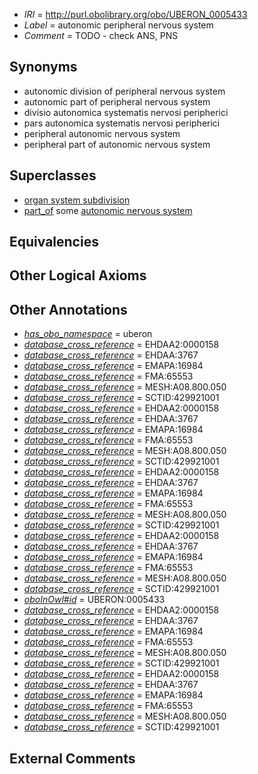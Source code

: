  * *IRI* = http://purl.obolibrary.org/obo/UBERON_0005433
 * *Label* = autonomic peripheral nervous system
 * *Comment* = TODO - check ANS, PNS

## Synonyms

 * autonomic division of peripheral nervous system
 * autonomic part of peripheral nervous system
 * divisio autonomica systematis nervosi peripherici
 * pars autonomica systematis nervosi peripherici
 * peripheral autonomic nervous system
 * peripheral part of autonomic nervous system

## Superclasses

 * [organ system subdivision](../../UBERON/16/UBERON_0011216.md)
 * [part_of](../../BFO/50/BFO_0000050.md) some [autonomic nervous system](../../UBERON/10/UBERON_0002410.md)

## Equivalencies


## Other Logical Axioms


## Other Annotations

 * *[has_obo_namespace](../../ce/oboInOwl#hasOBONamespace.md)* = uberon
 * *[database_cross_reference](../../ef/oboInOwl#hasDbXref.md)* = EHDAA2:0000158
 * *[database_cross_reference](../../ef/oboInOwl#hasDbXref.md)* = EHDAA:3767
 * *[database_cross_reference](../../ef/oboInOwl#hasDbXref.md)* = EMAPA:16984
 * *[database_cross_reference](../../ef/oboInOwl#hasDbXref.md)* = FMA:65553
 * *[database_cross_reference](../../ef/oboInOwl#hasDbXref.md)* = MESH:A08.800.050
 * *[database_cross_reference](../../ef/oboInOwl#hasDbXref.md)* = SCTID:429921001
 * *[database_cross_reference](../../ef/oboInOwl#hasDbXref.md)* = EHDAA2:0000158
 * *[database_cross_reference](../../ef/oboInOwl#hasDbXref.md)* = EHDAA:3767
 * *[database_cross_reference](../../ef/oboInOwl#hasDbXref.md)* = EMAPA:16984
 * *[database_cross_reference](../../ef/oboInOwl#hasDbXref.md)* = FMA:65553
 * *[database_cross_reference](../../ef/oboInOwl#hasDbXref.md)* = MESH:A08.800.050
 * *[database_cross_reference](../../ef/oboInOwl#hasDbXref.md)* = SCTID:429921001
 * *[database_cross_reference](../../ef/oboInOwl#hasDbXref.md)* = EHDAA2:0000158
 * *[database_cross_reference](../../ef/oboInOwl#hasDbXref.md)* = EHDAA:3767
 * *[database_cross_reference](../../ef/oboInOwl#hasDbXref.md)* = EMAPA:16984
 * *[database_cross_reference](../../ef/oboInOwl#hasDbXref.md)* = FMA:65553
 * *[database_cross_reference](../../ef/oboInOwl#hasDbXref.md)* = MESH:A08.800.050
 * *[database_cross_reference](../../ef/oboInOwl#hasDbXref.md)* = SCTID:429921001
 * *[database_cross_reference](../../ef/oboInOwl#hasDbXref.md)* = EHDAA2:0000158
 * *[database_cross_reference](../../ef/oboInOwl#hasDbXref.md)* = EHDAA:3767
 * *[database_cross_reference](../../ef/oboInOwl#hasDbXref.md)* = EMAPA:16984
 * *[database_cross_reference](../../ef/oboInOwl#hasDbXref.md)* = FMA:65553
 * *[database_cross_reference](../../ef/oboInOwl#hasDbXref.md)* = MESH:A08.800.050
 * *[database_cross_reference](../../ef/oboInOwl#hasDbXref.md)* = SCTID:429921001
 * *[oboInOwl#id](../../id/oboInOwl#id.md)* = UBERON:0005433
 * *[database_cross_reference](../../ef/oboInOwl#hasDbXref.md)* = EHDAA2:0000158
 * *[database_cross_reference](../../ef/oboInOwl#hasDbXref.md)* = EHDAA:3767
 * *[database_cross_reference](../../ef/oboInOwl#hasDbXref.md)* = EMAPA:16984
 * *[database_cross_reference](../../ef/oboInOwl#hasDbXref.md)* = FMA:65553
 * *[database_cross_reference](../../ef/oboInOwl#hasDbXref.md)* = MESH:A08.800.050
 * *[database_cross_reference](../../ef/oboInOwl#hasDbXref.md)* = SCTID:429921001
 * *[database_cross_reference](../../ef/oboInOwl#hasDbXref.md)* = EHDAA2:0000158
 * *[database_cross_reference](../../ef/oboInOwl#hasDbXref.md)* = EHDAA:3767
 * *[database_cross_reference](../../ef/oboInOwl#hasDbXref.md)* = EMAPA:16984
 * *[database_cross_reference](../../ef/oboInOwl#hasDbXref.md)* = FMA:65553
 * *[database_cross_reference](../../ef/oboInOwl#hasDbXref.md)* = MESH:A08.800.050
 * *[database_cross_reference](../../ef/oboInOwl#hasDbXref.md)* = SCTID:429921001

## External Comments

